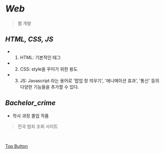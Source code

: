 *Web*
=====  
> 웹 개발  

*HTML, CSS, JS*  
-----  
- 1.  HTML: 기본적인 태그 <tag>  
- 2.  CSS: style을 꾸미기 위한 용도  
- 3.  JS: Javascript 라는 용어로 '팝업 창 띄우기', '애니메이션 효과', '통신' 등의 다양한 기능들을 추가할 수 있다.  

*Bachelor_crime*  
-----  
- 학사 과정 졸업 작품  
> 전국 범죄 조회 사이트  
  
<br>

[Top Button](#)
